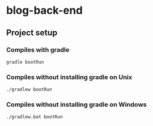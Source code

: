 # blog-back-end

## Project setup

### Compiles with gradle
```
gradle bootRun
```

### Compiles without installing gradle on Unix
```
./gradlew bootRun
```

### Compiles without installing gradle on Windows
```
./gradlew.bat bootRun
```
